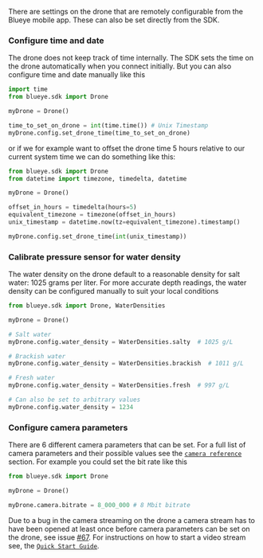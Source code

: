 There are settings on the drone that are remotely configurable from the Blueye mobile app. These can also be set directly from the SDK.

### Configure time and date
The drone does not keep track of time internally. The SDK sets the time on the drone automatically when you connect initially. But you can also configure time and date manually like this

```python
import time
from blueye.sdk import Drone

myDrone = Drone()

time_to_set_on_drone = int(time.time()) # Unix Timestamp
myDrone.config.set_drone_time(time_to_set_on_drone)
```

or if we for example want to offset the drone time 5 hours relative to our current system time we can do something like this:

```python
from blueye.sdk import Drone
from datetime import timezone, timedelta, datetime

myDrone = Drone()

offset_in_hours = timedelta(hours=5)
equivalent_timezone = timezone(offset_in_hours)
unix_timestamp = datetime.now(tz=equivalent_timezone).timestamp()

myDrone.config.set_drone_time(int(unix_timestamp))
```

### Calibrate pressure sensor for water density
The water density on the drone default to a reasonable density for salt water: 1025 grams per liter. For more accurate depth readings, the water density can be configured manually to suit your local conditions

```python
from blueye.sdk import Drone, WaterDensities

myDrone = Drone()

# Salt water
myDrone.config.water_density = WaterDensities.salty  # 1025 g/L

# Brackish water
myDrone.config.water_density = WaterDensities.brackish  # 1011 g/L

# Fresh water
myDrone.config.water_density = WaterDensities.fresh  # 997 g/L

# Can also be set to arbitrary values
myDrone.config.water_density = 1234
```

### Configure camera parameters
There are 6 different camera parameters that can be set. For a full list of camera parameters and their possible values see the [`camera reference`](../../reference/blueye/sdk/camera) section. For example you could set the bit rate like this

```python
from blueye.sdk import Drone

myDrone = Drone()

myDrone.camera.bitrate = 8_000_000 # 8 Mbit bitrate
```

Due to a bug in the camera streaming on the drone a camera stream has to have been opened at least once before camera parameters can be set on the drone, see issue [#67](https://github.com/BluEye-Robotics/blueye.sdk/issues/67). For instructions on how to start a video stream see, the [`Quick Start Guide`](../quick_start/#watching-the-video-stream).
